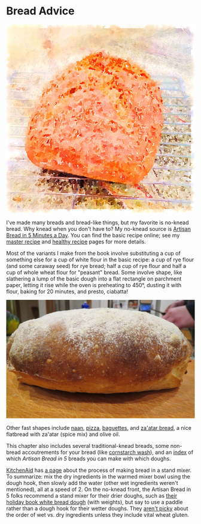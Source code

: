 [KitchenAid]: ../indices/kitchenAid.html

# Bread Advice

![watercolor rye](../images/ryeno5wc.png)

I've made many breads and bread-like things, but my favorite is no-knead bread.  Why knead when you don't have to?  My no-knead source is [Artisan Bread in 5 Minutes a Day](http://www.artisanbreadinfive.com/).  You can find the basic recipe online; see my [master recipe](../bread/master.md) and [healthy recipe](../bread/healthy.md) pages for more details.

Most of the variants I make from the book involve substituting a cup of something else for a cup of white flour in the basic recipe:  a cup of rye flour (and some caraway seed) for rye bread; half a cup of rye flour and half a cup of whole wheat flour for "peasant" bread.  Some involve shape, like slathering a lump of the basic dough into a flat rectangle on parchment paper, letting it rise while the oven is preheating to 450°, dusting it with flour, baking for 20 minutes, and presto, ciabatta!

![ciabatta](../images/ciabatta.png)

Other fast shapes include [naan](../bread/naan.md), [pizza](../bread/pizzaPizza.md), [baguettes](../bread/baguette.md), and [za'atar bread](../bread/zaatar.md), a nice flatbread with za'atar (spice mix) and olive oil. 

This chapter also includes several traditional-knead breads, some non-bread accoutrements for your bread (like [cornstarch wash](../bread/cornstarch.md)), and an [index](../bread/artisanIndex.md) of which *Artisan Bread in 5* breads you can make with which doughs.

[KitchenAid] has [a page](https://www.kitchenaid.com/pinch-of-help/stand-mixers/tips-for-making-bread-with-stand-mixer.html) about the process of making bread in a stand mixer.  To summarize: mix the dry ingredients in the warmed mixer bowl using the dough hook, then slowly add the water (other wet ingredients weren't mentioned), all at a speed of 2.  On the no-knead front, the Artisan Bread in 5 folks recommend a stand mixer for their drier doughs, such as [their holiday book white bread dough](https://artisanbreadinfive.com/2018/11/22/white-bread-master-recipe-from-holiday-and-celebration-bread-in-five/) (with weights), but say to use a paddle rather than a dough hook for their wetter doughs.  They [aren't picky](https://artisanbreadinfive.com/2014/03/25/the-flatbread-braid-new-video-how-to-braid-a-flat-circle/) about the order of wet vs. dry ingredients unless they include vital wheat gluten.
